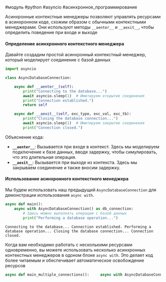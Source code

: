 #модуль #python #asyncio #асинхронное_программирование 

Асинхронные контекстные менеджеры позволяют управлять ресурсами в асинхронном коде, схожим образом с обычными контекстными менеджерами. Они используют методы `__aenter__` и `__aexit__`, чтобы определить поведение при входе и выходе
#### Определение асинхронного контекстного менеджера
Давайте создадим простой асинхронный контекстный менеджер, который моделирует соединение с базой данных
```python
import asyncio

class AsyncDatabaseConnection:

    async def __aenter__(self):
        print("Connecting to the database...")
        await asyncio.sleep(1)  # Имитируем открытие соединения
        print("Connection established.")
        return self

    async def __aexit__(self, exc_type, exc_val, exc_tb):
        print("Closing the database connection...")
        await asyncio.sleep(1)  # Имитируем закрытие соединения
        print("Connection closed.")
```
 Объяснение кода:
- **`__aenter__`**: Вызывается при входе в контекст. Здесь мы моделируем подключение к базе данных, вводя задержку, чтобы симулировать, что это длительная операция.
- **`__aexit__`**: Вызывается при выходе из контекста. Здесь мы закрываем соединение и также вносим задержку.
#### Использование асинхронного контекстного менеджера
Мы будем использовать наш предыдущий `AsyncDatabaseConnection` для демонстрации использования `async with`.
```python
async def main():
    async with AsyncDatabaseConnection() as db_connection:
        # Здесь можно выполнять операции с базой данных
        print("Performing a database operation...")
```
```
Connecting to the database... Connection established. Performing a database operation... Closing the database connection... Connection closed.
```

Когда вам необходимо работать с несколькими ресурсами одновременно, вы можете использовать несколько асинхронных контекстных менеджеров в одоном блоке `async with`. Это делает код более читаемым и обеспечивает автоматическое освобождение ресурсов
```python
async def main_multiple_connections():     async with AsyncDatabaseConnection() as db_connection, AsyncAPIConnection() as api_connection:         print("Performing operations with both connections.")         # Здесь можно выполнять операции с базой данных и API
```
